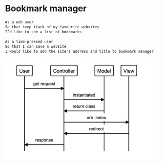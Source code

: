 # Bookmark manager
```
As a web user
So that keep track of my favourite websites
I’d like to see a list of bookmarks

As a time-pressed user
So that I can save a website
I would like to add the site's address and title to bookmark manager
```
![alt text](https://github.com/dominicmeddick/bookmark_manager/blob/main/images/Domain%20Model.png)

